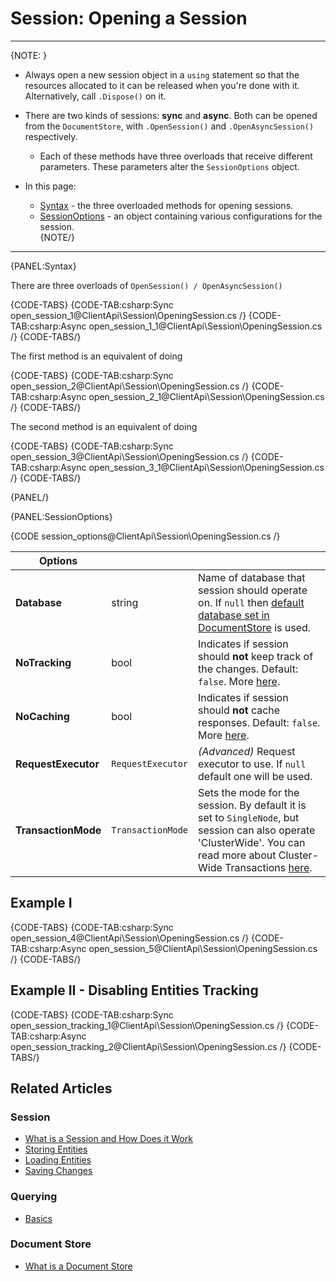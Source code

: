# Session: Opening a Session

---

{NOTE: }

* Always open a new session object in a `using` statement so that the resources allocated to it can be released when you're done with it. Alternatively, call `.Dispose()` on it.  

* There are two kinds of sessions: **sync** and **async**. Both can be opened from the `DocumentStore`, with `.OpenSession()` and `.OpenAsyncSession()` respectively.  
  * Each of these methods have three overloads that receive different parameters. These parameters alter the `SessionOptions` object.

* In this page:  
  * [Syntax](../../client-api/session/opening-a-session#syntax) - the three overloaded methods for opening sessions.  
  * [SessionOptions](../../client-api/session/opening-a-session#sessionoptions) - an object containing various configurations for the session.  
{NOTE/}

---

{PANEL:Syntax}

There are three overloads of `OpenSession() / OpenAsyncSession()`

{CODE-TABS}
{CODE-TAB:csharp:Sync open_session_1@ClientApi\Session\OpeningSession.cs /}
{CODE-TAB:csharp:Async open_session_1_1@ClientApi\Session\OpeningSession.cs /}
{CODE-TABS/}

The first method is an equivalent of doing

{CODE-TABS}
{CODE-TAB:csharp:Sync open_session_2@ClientApi\Session\OpeningSession.cs /}
{CODE-TAB:csharp:Async open_session_2_1@ClientApi\Session\OpeningSession.cs /}
{CODE-TABS/}

The second method is an equivalent of doing

{CODE-TABS}
{CODE-TAB:csharp:Sync open_session_3@ClientApi\Session\OpeningSession.cs /}
{CODE-TAB:csharp:Async open_session_3_1@ClientApi\Session\OpeningSession.cs /}
{CODE-TABS/}

{PANEL/}

{PANEL:SessionOptions}

{CODE session_options@ClientApi\Session\OpeningSession.cs /}

| Options | | |
| ------------- | ------------- | ----- |
| **Database** | string | Name of database that session should operate on. If `null` then [default database set in DocumentStore](../../client-api/setting-up-default-database) is used. |
| **NoTracking** | bool | Indicates if session should **not** keep track of the changes. Default: `false`. More [here](../../client-api/session/configuration/how-to-disable-tracking). |
| **NoCaching** | bool | Indicates if session should **not** cache responses. Default: `false`. More [here](../../client-api/session/configuration/how-to-disable-caching). |
| **RequestExecutor** | `RequestExecutor` | _(Advanced)_ Request executor to use. If `null` default one will be used. |
| **TransactionMode** | `TransactionMode` | Sets the mode for the session. By default it is set to `SingleNode`, but session can also operate 'ClusterWide'. You can read more about Cluster-Wide Transactions [here](../../server/clustering/cluster-transactions). |

## Example I

{CODE-TABS}
{CODE-TAB:csharp:Sync open_session_4@ClientApi\Session\OpeningSession.cs /}
{CODE-TAB:csharp:Async open_session_5@ClientApi\Session\OpeningSession.cs /}
{CODE-TABS/}

## Example II - Disabling Entities Tracking

{CODE-TABS}
{CODE-TAB:csharp:Sync open_session_tracking_1@ClientApi\Session\OpeningSession.cs /}
{CODE-TAB:csharp:Async open_session_tracking_2@ClientApi\Session\OpeningSession.cs /}
{CODE-TABS/}

## Related Articles

### Session

- [What is a Session and How Does it Work](../../client-api/session/what-is-a-session-and-how-does-it-work) 
- [Storing Entities](../../client-api/session/storing-entities)
- [Loading Entities](../../client-api/session/loading-entities)
- [Saving Changes](../../client-api/session/saving-changes)

### Querying

- [Basics](../../indexes/querying/basics)

### Document Store

- [What is a Document Store](../../client-api/what-is-a-document-store)

